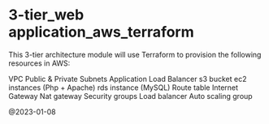 # 3-tier_web application_aws_terraform

This 3-tier architecture module will use Terraform to provision the following resources in AWS:

VPC
Public & Private Subnets
Application Load Balancer
s3 bucket
ec2 instances (Php + Apache)
rds instance (MySQL)
Route table
Internet Gateway
Nat gateway
Security groups
Load balancer
Auto scaling group

@2023-01-08